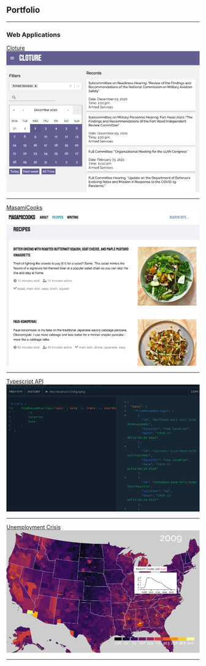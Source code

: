 ## Portfolio

---

### Web Applications

[Cloture](https://www.cloture.app)
<img src="images/cloture.png?raw=true"/>

---

[MasamiCooks](https://www.masamicooks.com)
<img src="images/masamicooks.png?raw=true"/>

---

[Typescript API](https://github.com/KingOfCramers/typeorm-typegrapqhl-api)
<img src="images/api.png?raw=true"/>

---

[Unemployment Crisis](https://bl.ocks.org/KingOfCramers/raw/5d85e883d33a9e6bdad030e54c75ab12/)
<img src="images/unemployment.png?raw=true"/>

---
